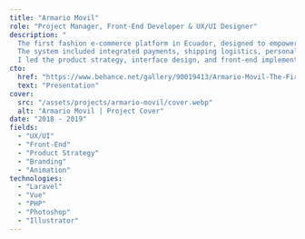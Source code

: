 ```yaml
---
title: "Armario Movil"
role: "Project Manager, Front-End Developer & UX/UI Designer"
description: "
  The first fashion e-commerce platform in Ecuador, designed to empower users to create and manage their own online stores.[br]
  The system included integrated payments, shipping logistics, personalized dashboards with analytics, and a complete backoffice for platform management.[br]
  I led the product strategy, interface design, and front-end implementation, coordinating developers, designers, and tasks across multiple teams."
cto:
  href: "https://www.behance.net/gallery/90019413/Armario-Movil-The-First-Fashion-E-commerce-of-Ecuador"
  text: "Presentation"
cover:
  src: "/assets/projects/armario-movil/cover.webp"
  alt: "Armario Movil | Project Cover"
date: "2018 - 2019"
fields:
  - "UX/UI"
  - "Front-End"
  - "Product Strategy"
  - "Branding"
  - "Animation"
technologies:
  - "Laravel"
  - "Vue"
  - "PHP"
  - "Photoshop"
  - "Illustrator"
---
```

